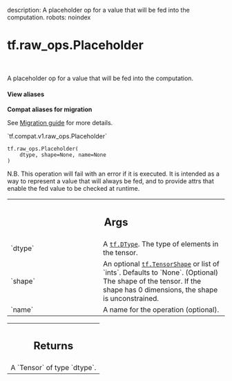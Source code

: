 description: A placeholder op for a value that will be fed into the computation.
robots: noindex

# tf.raw_ops.Placeholder

<!-- Insert buttons and diff -->

<table class="tfo-notebook-buttons tfo-api nocontent" align="left">

</table>



A placeholder op for a value that will be fed into the computation.


<section class="expandable">
  <h4 class="showalways">View aliases</h4>
  <p>
<b>Compat aliases for migration</b>
<p>See
<a href="https://www.tensorflow.org/guide/migrate">Migration guide</a> for
more details.</p>
<p>`tf.compat.v1.raw_ops.Placeholder`</p>
</p>
</section>

<pre class="devsite-click-to-copy prettyprint lang-py tfo-signature-link">
<code>tf.raw_ops.Placeholder(
    dtype, shape=None, name=None
)
</code></pre>



<!-- Placeholder for "Used in" -->

N.B. This operation will fail with an error if it is executed. It is
intended as a way to represent a value that will always be fed, and to
provide attrs that enable the fed value to be checked at runtime.

<!-- Tabular view -->
 <table class="responsive fixed orange">
<colgroup><col width="214px"><col></colgroup>
<tr><th colspan="2"><h2 class="add-link">Args</h2></th></tr>

<tr>
<td>
`dtype`<a id="dtype"></a>
</td>
<td>
A <a href="../../tf/dtypes/DType.md"><code>tf.DType</code></a>. The type of elements in the tensor.
</td>
</tr><tr>
<td>
`shape`<a id="shape"></a>
</td>
<td>
An optional <a href="../../tf/TensorShape.md"><code>tf.TensorShape</code></a> or list of `ints`. Defaults to `None`.
(Optional) The shape of the tensor. If the shape has 0 dimensions, the
shape is unconstrained.
</td>
</tr><tr>
<td>
`name`<a id="name"></a>
</td>
<td>
A name for the operation (optional).
</td>
</tr>
</table>



<!-- Tabular view -->
 <table class="responsive fixed orange">
<colgroup><col width="214px"><col></colgroup>
<tr><th colspan="2"><h2 class="add-link">Returns</h2></th></tr>
<tr class="alt">
<td colspan="2">
A `Tensor` of type `dtype`.
</td>
</tr>

</table>

